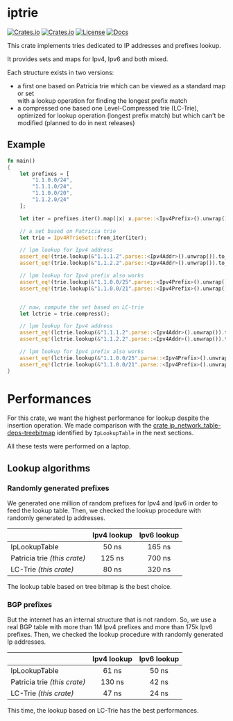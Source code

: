 # iptrie

[![Crates.io](https://img.shields.io/crates/v/iptrie?style=flat)](https://crates.io/crates/iptrie)
[![Crates.io](https://img.shields.io/crates/d/iptrie?style=flat)](https://crates.io/crates/iptrie)
[![License](https://img.shields.io/badge/license-MIT-blue?style=flat)](https://crates.io/crates/iptrie)
[![Docs](https://img.shields.io/docsrs/iptrie)](https://docs.rs/iptrie)

This crate implements tries dedicated to IP addresses and prefixes lookup.

It provides sets and maps for Ipv4, Ipv6 and both mixed.

Each structure exists in two versions:
* a first one based on Patricia trie which can be viewed as a standard map or set  
  with a lookup operation for finding the longest prefix match
* a compressed one based one Level-Compressed trie (LC-Trie), optimized for lookup operation
  (longest prefix match) but which can’t be modified (planned to do in next releases)


## Example

```rust
fn main()
{
    let prefixes = [
        "1.1.0.0/24",
        "1.1.1.0/24",
        "1.1.0.0/20",
        "1.1.2.0/24"
    ];

    let iter = prefixes.iter().map(|x| x.parse::<Ipv4Prefix>().unwrap());

    // a set based on Patricia trie
    let trie = Ipv4RTrieSet::from_iter(iter);

    // lpm lookup for Ipv4 address
    assert_eq!(trie.lookup(&"1.1.1.2".parse::<Ipv4Addr>().unwrap()).to_string(), "1.1.1.0/24");
    assert_eq!(trie.lookup(&"1.1.2.2".parse::<Ipv4Addr>().unwrap()).to_string(), "1.1.0.0/20");

    // lpm lookup for Ipv4 prefix also works
    assert_eq!(trie.lookup(&"1.1.0.0/25".parse::<Ipv4Prefix>().unwrap()).to_string(), "1.1.0.0/24");
    assert_eq!(trie.lookup(&"1.1.0.0/21".parse::<Ipv4Prefix>().unwrap()).to_string(), "1.1.0.0/20");


    // now, compute the set based on LC-trie
    let lctrie = trie.compress();

    // lpm lookup for Ipv4 address
    assert_eq!(lctrie.lookup(&"1.1.1.2".parse::<Ipv4Addr>().unwrap()).to_string(), "1.1.1.0/24");
    assert_eq!(lctrie.lookup(&"1.1.2.2".parse::<Ipv4Addr>().unwrap()).to_string(), "1.1.0.0/20");

    // lpm lookup for Ipv4 prefix also works
    assert_eq!(lctrie.lookup(&"1.1.0.0/25".parse::<Ipv4Prefix>().unwrap()).to_string(), "1.1.0.0/24");
    assert_eq!(lctrie.lookup(&"1.1.0.0/21".parse::<Ipv4Prefix>().unwrap()).to_string(), "1.1.0.0/20");
}
```


# Performances

For this crate, we want the highest performance for lookup despite the insertion operation.
We made comparison with the [crate ip_network_table-deps-treebitmap](https://crates.io/crates/ip_network_table-deps-treebitmap)
identified by `IpLookupTable` in the next sections.

All these tests were performed on a laptop.

## Lookup algorithms

### Randomly generated prefixes

We generated one million of random prefixes for Ipv4 and Ipv6 in order to feed
the lookup table. Then, we checked the lookup procedure with randomly generated
Ip addresses.

|                              | Ipv4 lookup | Ipv6 lookup |
|------------------------------|:-----------:|:-----------:|
| IpLookupTable                |    50 ns    |   165 ns    |
| Patricia trie _(this crate)_ |   125 ns    |   700 ns    |
| LC-Trie _(this crate)_       |    80 ns    |   320 ns    |

The lookup table based on tree bitmap is the best choice.

### BGP prefixes

But the internet has an internal structure that is not random. So, we use
a real BGP table with more than 1M Ipv4 prefixes and more than 175k Ipv6 prefixes.
Then, we checked the lookup procedure with randomly generated
Ip addresses.

|                              | Ipv4 lookup | Ipv6 lookup |
|------------------------------|:-----------:|:-----------:|
| IpLookupTable                |    61 ns    |    50 ns    |
| Patricia trie _(this crate)_ |   130 ns    |    42 ns    |
| LC-Trie _(this crate)_       |    47 ns    |    24 ns    |

This time, the lookup based on LC-Trie has the best performances.
